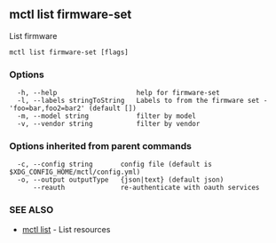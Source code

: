 [Auto generated by spf13/cobra]: <>

## mctl list firmware-set

List firmware

```
mctl list firmware-set [flags]
```

### Options

```
  -h, --help                    help for firmware-set
  -l, --labels stringToString   Labels to from the firmware set - 'foo=bar,foo2=bar2' (default [])
  -m, --model string            filter by model
  -v, --vendor string           filter by vendor
```

### Options inherited from parent commands

```
  -c, --config string       config file (default is $XDG_CONFIG_HOME/mctl/config.yml)
  -o, --output outputType   {json|text} (default json)
      --reauth              re-authenticate with oauth services
```

### SEE ALSO

* [mctl list](mctl_list.md)	 - List resources

